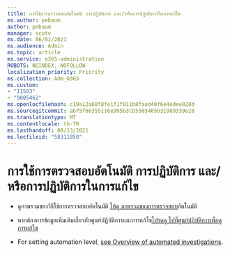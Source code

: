 ```yaml
---
title: การใช้การตรวจสอบอัตโนมัติ การปฏิบัติการ และ/หรือการปฏิบัติการในการแก้ไข
ms.author: pebaum
author: pebaum
manager: scotv
ms.date: 06/01/2021
ms.audience: Admin
ms.topic: article
ms.service: o365-administration
ROBOTS: NOINDEX, NOFOLLOW
localization_priority: Priority
ms.collection: Adm_O365
ms.custom:
- "11503"
- "9005462"
ms.openlocfilehash: c19a12a88f8fe1f1f011b8faad40f6e4edee028d
ms.sourcegitcommit: ab75f66355116e995b3cb5505465b31989339e28
ms.translationtype: MT
ms.contentlocale: th-TH
ms.lasthandoff: 08/13/2021
ms.locfileid: "58311850"
---
```

# <a name="using-automated-investigation-executing-actions-andor-remediation-actions"></a>การใช้การตรวจสอบอัตโนมัติ การปฏิบัติการ และ/หรือการปฏิบัติการในการแก้ไข

- ดูภาพรวมของวิธีใช้การตรวจสอบอัตโนมัติ [ให้ดู ภาพรวมของการตรวจสอบ](https://docs.microsoft.com/microsoft-365/security/defender-endpoint/automated-investigations)อัตโนมัติ

- หากต้องการข้อมูลเพิ่มเติมเกี่ยวกับศูนย์ปฏิบัติการและการแก้ไข[โปรดดู ไปที่ศูนย์ปฏิบัติการเพื่อดูการแก้ไข](https://docs.microsoft.com/security/defender-endpoint/auto-investigation-action-center)

- For setting automation level, [see Overview of automated investigations](https://docs.microsoft.com/microsoft-365/security/defender-endpoint/automated-investigations).